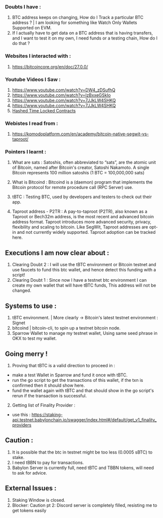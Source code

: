 

### Doubts I have :
1) BTC address keeps on changing, How do I Track a particular BTC address ? | I am looking for something like Watch Only Wallets Supported on EVM.
2) If I actually have to get data on a BTC address that is having transfers, and I want to test it on my own, I need funds or a testing chain, How do I do that ? 



### Websites I interacted with :
1) https://bitcoincore.org/en/doc/27.0.0/





### Youtube Videos I Saw : 
1) https://www.youtube.com/watch?v=DW4_zDSufhQ
2) https://www.youtube.com/watch?v=IzBxxeGSkIo
3) https://www.youtube.com/watch?v=7JJkLW4SHKQ
4) https://www.youtube.com/watch?v=7JJkLW4SHKQ 
5) [Hashed Time Locked Contracts](https://youtu.be/9PSjgELvQTo?t=84)





### Webistes I read from :
1) https://komodoplatform.com/en/academy/bitcoin-native-segwit-vs-taproot/



### Pointers I learnt :

1) What are sats :
Satoshis, often abbreviated to “sats”, are the atomic unit of Bitcoin, named after Bitcoin's creator, Satoshi Nakamoto.
A single Bitcoin represents 100 million satoshis (1 BTC = 100,000,000 sats)

2) What is Bitcoind :
Bitcoind is a (daemon) program that implements the Bitcoin protocol for remote procedure call (RPC Server) use.

3) tBTC : Testing BTC, used by developers and testers to check out their app.

4) Taproot address - P2TR : A pay-to-taproot (P2TR), also known as a Taproot or Bech32m address, is the most recent and advanced bitcoin address format. Taproot introduces more advanced security, privacy, flexibility and scaling to bitcoin. Like SegWit, Taproot addresses are opt-in and not currently widely supported. Taproot adoption can be tracked here.


## Executions I am now clear about : 
1) Clearing Doubt 2 : I will use the tBTC environment or Bitcoin testnet and use faucets to fund this btc wallet, and hence detect this funding with a script!
2) Clearing Doubt 1 : Since now I have a testnet btc environment I can create my own wallet that will have tBTC funds, This address will not be changed.


## Systems to use :
1) tBTC environment. | More clearly -> Bitcoin's latest testnet environment : Signet
2) bitcoind | bitcoin-cli, to spin up a testnet bitcoin node. 
3) Sparrow Wallet to manage my testnet wallet, Using same seed phrase in OKX to test my wallet.

## Going merry !
1) Proving that tBTC is a valid direction to proceed in :
  - make a test Wallet in Sparrow and fund it once with tBTC.
  - run the go script to get the transactions of this wallet, if the txn is confirmed then it should show here.
  - fund the wallet again with tBTC and that should show in the go script's rerun if the transaction is successful.
2) Getting list of Finality Provider :
  - use this : https://staking-api.testnet.babylonchain.io/swagger/index.html#/default/get_v1_finality_providers


## Caution : 
1) It is possible that the btc in testnet might be too less (0.0005 sBTC) to stake.
2) I need tBBN to pay for transactions.
3) Babylon Server is currently full, need tBTC and TBBN tokens, will need to ask for advice.

## External Issues :
1) Staking Window is closed.
2) Blocker: Caution pt 2: Discord server is completely filled, resisting me to get tokens easily

